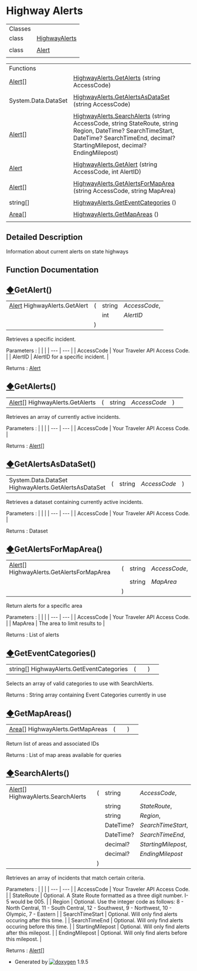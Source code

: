 # Highway Alerts

|  |  |
| --- | --- |
| Classes | |
| class | [HighwayAlerts](class_highway_alerts.html) |
|  | |
| class | [Alert](class_alert.html) |
|  | |

|  |  |
| --- | --- |
| Functions | |
| [Alert](class_alert.html)[] | [HighwayAlerts.GetAlerts](group___highway_alerts.html#gac91129b27f2b1aecf4844d5b1e48e567) (string AccessCode) |
|  | |
| System.Data.DataSet | [HighwayAlerts.GetAlertsAsDataSet](group___highway_alerts.html#ga7dba7db9b30d3d0c0ac47657cc2b68c8) (string AccessCode) |
|  | |
| [Alert](class_alert.html)[] | [HighwayAlerts.SearchAlerts](group___highway_alerts.html#ga4e066d4e34492a227147fa99f188ca8c) (string AccessCode, string StateRoute, string Region, DateTime? SearchTimeStart, DateTime? SearchTimeEnd, decimal? StartingMilepost, decimal? EndingMilepost) |
|  | |
| [Alert](class_alert.html) | [HighwayAlerts.GetAlert](group___highway_alerts.html#gaca597a87085e31966f61323b13aafa4b) (string AccessCode, int AlertID) |
|  | |
| [Alert](class_alert.html)[] | [HighwayAlerts.GetAlertsForMapArea](group___highway_alerts.html#gac5d656e9cd3b4dfb98b76303d2afa7e6) (string AccessCode, string MapArea) |
|  | |
| string[] | [HighwayAlerts.GetEventCategories](group___highway_alerts.html#ga4c27d645e887c2b5a929b5c021870360) () |
|  | |
| [Area](class_area.html)[] | [HighwayAlerts.GetMapAreas](group___highway_alerts.html#ga757c281af063270b985bedd1f30f5ef2) () |
|  | |

## Detailed Description

Information about current alerts on state highways

## Function Documentation

## [◆](#gaca597a87085e31966f61323b13aafa4b)GetAlert()

|  |  |  |  |
| --- | --- | --- | --- |
| [Alert](class_alert.html) HighwayAlerts.GetAlert | ( | string | *AccessCode*, |
|  |  | int | *AlertID* |
|  | ) |  |  |

Retrieves a specific incident.

Parameters
:   |  |  |
    | --- | --- |
    | AccessCode | Your Traveler API Access Code. |
    | AlertID | AlertID for a specific incident. |

Returns
:   [Alert](class_alert.html "A Highway Alert.")

## [◆](#gac91129b27f2b1aecf4844d5b1e48e567)GetAlerts()

|  |  |  |  |  |  |
| --- | --- | --- | --- | --- | --- |
| [Alert](class_alert.html)[] HighwayAlerts.GetAlerts | ( | string | *AccessCode* | ) |  |

Retrieves an array of currently active incidents.

Parameters
:   |  |  |
    | --- | --- |
    | AccessCode | Your Traveler API Access Code. |

Returns
:   [Alert](class_alert.html "A Highway Alert.")[]

## [◆](#ga7dba7db9b30d3d0c0ac47657cc2b68c8)GetAlertsAsDataSet()

|  |  |  |  |  |  |
| --- | --- | --- | --- | --- | --- |
| System.Data.DataSet HighwayAlerts.GetAlertsAsDataSet | ( | string | *AccessCode* | ) |  |

Retrieves a dataset containing currently active incidents.

Parameters
:   |  |  |
    | --- | --- |
    | AccessCode | Your Traveler API Access Code. |

Returns
:   Dataset

## [◆](#gac5d656e9cd3b4dfb98b76303d2afa7e6)GetAlertsForMapArea()

|  |  |  |  |
| --- | --- | --- | --- |
| [Alert](class_alert.html)[] HighwayAlerts.GetAlertsForMapArea | ( | string | *AccessCode*, |
|  |  | string | *MapArea* |
|  | ) |  |  |

Return alerts for a specific area

Parameters
:   |  |  |
    | --- | --- |
    | AccessCode | Your Traveler API Access Code. |
    | MapArea | The area to limit results to |

Returns
:   List of alerts

## [◆](#ga4c27d645e887c2b5a929b5c021870360)GetEventCategories()

|  |  |  |  |  |
| --- | --- | --- | --- | --- |
| string[] HighwayAlerts.GetEventCategories | ( |  | ) |  |

Selects an array of valid categories to use with SearchAlerts.

Returns
:   String array containing Event Categories currently in use

## [◆](#ga757c281af063270b985bedd1f30f5ef2)GetMapAreas()

|  |  |  |  |  |
| --- | --- | --- | --- | --- |
| [Area](class_area.html)[] HighwayAlerts.GetMapAreas | ( |  | ) |  |

Return list of areas and associated IDs

Returns
:   List of map areas available for queries

## [◆](#ga4e066d4e34492a227147fa99f188ca8c)SearchAlerts()

|  |  |  |  |
| --- | --- | --- | --- |
| [Alert](class_alert.html)[] HighwayAlerts.SearchAlerts | ( | string | *AccessCode*, |
|  |  | string | *StateRoute*, |
|  |  | string | *Region*, |
|  |  | DateTime? | *SearchTimeStart*, |
|  |  | DateTime? | *SearchTimeEnd*, |
|  |  | decimal? | *StartingMilepost*, |
|  |  | decimal? | *EndingMilepost* |
|  | ) |  |  |

Retrieves an array of incidents that match certain criteria.

Parameters
:   |  |  |
    | --- | --- |
    | AccessCode | Your Traveler API Access Code. |
    | StateRoute | Optional. A State Route formatted as a three digit number. I-5 would be 005. |
    | Region | Optional. Use the integer code as follows: 8 - North Central, 11 - South Central, 12 - Southwest, 9 - Northwest, 10 - Olympic, 7 - Eastern |
    | SearchTimeStart | Optional. Will only find alerts occuring after this time. |
    | SearchTimeEnd | Optional. Will only find alerts occuring before this time. |
    | StartingMilepost | Optional. Will only find alerts after this milepost. |
    | EndingMilepost | Optional. Will only find alerts before this milepost. |

Returns
:   [Alert](class_alert.html "A Highway Alert.")[]

* Generated by [![doxygen](doxygen.svg)](https://www.doxygen.org/index.html) 1.9.5

